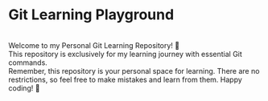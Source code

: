# Git Learning Playground
<br>
Welcome to my Personal Git Learning Repository! 🚀
<br>
This repository is exclusively for my learning journey with essential Git commands.
<br>
Remember, this repository is your personal space for learning. There are no restrictions, so feel free to make mistakes and learn from them. Happy coding! 🚀
